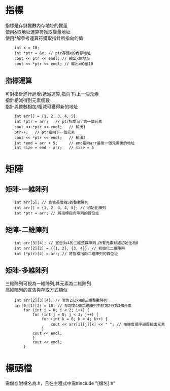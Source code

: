 指標
=====

指標是存儲變數內存地址的變量  
使用&取地址運算符獲取變量地址   
使用*解參考運算符獲取指針所指向的值 
	
		int x = 10;  
		int *ptr = &x; // ptr存儲x的內存地址  
		cout << ptr << endl; // 輸出x的地址  
		cout << *ptr << endl; // 輸出x的值10  

指標運算
-------

可對指針進行遞增/遞減運算,指向下/上一個元素  
指針相減得到元素個數  
指針與整數相加/相減可獲得新的地址  

		int arr[] = {1, 2, 3, 4, 5};  
		int *ptr = arr;   // ptr指向arr第一個元素  
		cout << *ptr << endl;   // 輸出1  
		ptr++;   // ptr指向下一個元素  
		cout << *ptr << endl;   // 輸出2  
		int *end = arr + 5;     // end指向arr最後一個元素後的地址  
		int size = end - arr;   // size = 5  

矩陣
=======

矩陣-一維陣列
-------

		int arr[5]; // 宣告長度為5的整數陣列  
		int arr[] = {1, 2, 3, 4, 5}; // 初始化陣列  
		int *ptr = arr; // 將指標指向陣列的首位址  

矩陣-二維陣列
-------

		int arr[3][4]; // 宣告3x4的二維整數陣列,所有元素默認初始化為0  
		int arr[2][2] = {{1, 2}, {3, 4}}; // 初始化二維陣列  
		int (*ptr)[4] = arr; // 將指標指向二維陣列的首位址  

矩陣-多維陣列
-------

三維陣列可視為一維陣列,其元素為二維陣列  
高維陣列的宣告與存取方式類似  

		int arr[2][3][4]; // 宣告2x3x4的三維整數陣列  
		arr[0][1][2] = 10; // 存取第1個二維陣列中的第2行第3個元素  
			for (int i = 0; i < 2; i++) {  
				for (int j = 0; j < 3; j++) {  
					for (int k = 0; k < 4; k++) {  
						cout << arr[i][j][k] << " "; // 按維度順序遍歷輸出元素  
					}  
				cout << endl;  
				}  
				cout << endl;  
			}  

標頭檔
=======
需儲存附檔名為.h，且在主程式中需#include "[檔名].h"
